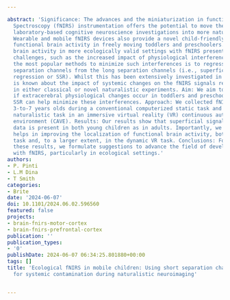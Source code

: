 ---
abstract: 'Significance: The advances and the miniaturization in functional Near Infrared
  Spectroscopy (fNIRS) instrumentation offers the potential to move the classical
  laboratory-based cognitive neuroscience investigations into more naturalistic settings.
  Wearable and mobile fNIRS devices also provide a novel child-friendly means to image
  functional brain activity in freely moving toddlers and preschoolers. Measuring
  brain activity in more ecologically valid settings with fNIRS presents additional
  challenges, such as the increased impact of physiological interferences. One of
  the most popular methods to minimize such interferences is to regress out short
  separation channels from the long separation channels (i.e., superficial signal
  regression or SSR). Whilst this has been extensively investigated in adults, little
  is known about the impact of systemic changes on the fNIRS signals recorded in children
  in either classical or novel naturalistic experiments. Aim: We aim to investigate
  if extracerebral physiological changes occur in toddlers and preschoolers, and whether
  SSR can help minimize these interferences. Approach: We collected fNIRS data from
  3-to-7 years olds during a conventional computerized static task and in a dynamic
  naturalistic task in an immersive virtual reality (VR) continuous automatic virtual
  environment (CAVE). Results: Our results show that superficial signal contamination
  data is present in both young children as in adults. Importantly, we find that SSR
  helps in improving the localization of functional brain activity, both in the computerized
  task and, to a larger extent, in the dynamic VR task. Conclusions: Following from
  these results, we formulate suggestions to advance the field of developmental neuroimaging
  with fNIRS, particularly in ecological settings.'
authors:
- P. Pinti
- L.M Dina
- T Smith
categories:
- Brite
date: '2024-06-07'
doi: 10.1101/2024.06.02.596560
featured: false
projects:
- brain-fnirs-motor-cortex
- brain-fnirs-prefrontal-cortex
publication: ''
publication_types:
- '0'
publishDate: 2024-06-07 06:34:25.801880+00:00
tags: []
title: 'Ecological fNIRS in mobile children: Using short separation channels to correct
  for systemic contamination during naturalistic neuroimaging'

---
